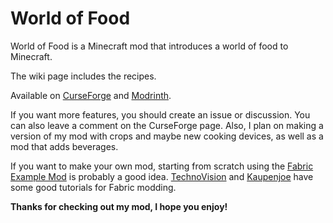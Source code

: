 # World of Food
World of Food is a Minecraft mod that introduces a world of food to Minecraft.

The wiki page includes the recipes.

Available on [CurseForge](https://www.curseforge.com/minecraft/mc-mods/world-of-food) and [Modrinth](https://modrinth.com/mod/world-of-food).

If you want more features, you should create an issue or discussion. You can also leave a comment on the CurseForge page.
Also, I plan on making a version of my mod with crops and maybe new cooking devices, as well as a mod that adds beverages.

If you want to make your own mod, starting from scratch using the [Fabric Example Mod](https://github.com/FabricMC/fabric-example-mod) is probably a good idea. [TechnoVision](https://www.youtube.com/channel/UC3n-lKS-MYlunVtErgzSFZg) and [Kaupenjoe](https://www.youtube.com/channel/UCbzPhyLcO8VP25dZ7kaUyAw) have some good tutorials for Fabric modding.

**Thanks for checking out my mod, I hope you enjoy!**
